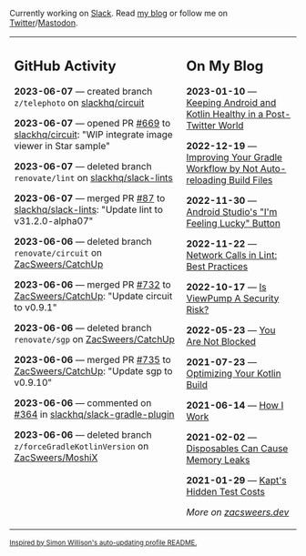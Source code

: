 Currently working on [Slack](https://slack.com/). Read [my blog](https://zacsweers.dev/) or follow me on [Twitter](https://twitter.com/ZacSweers)/[Mastodon](https://hachyderm.io/@ZacSweers).

<table><tr><td valign="top" width="60%">

## GitHub Activity
<!-- githubActivity starts -->
**2023-06-07** — created branch `z/telephoto` on [slackhq/circuit](https://github.com/slackhq/circuit)

**2023-06-07** — opened PR [#669](https://github.com/slackhq/circuit/pull/669) to [slackhq/circuit](https://github.com/slackhq/circuit): "WIP integrate image viewer in Star sample"

**2023-06-07** — deleted branch `renovate/lint` on [slackhq/slack-lints](https://github.com/slackhq/slack-lints)

**2023-06-07** — merged PR [#87](https://github.com/slackhq/slack-lints/pull/87) to [slackhq/slack-lints](https://github.com/slackhq/slack-lints): "Update lint to v31.2.0-alpha07"

**2023-06-06** — deleted branch `renovate/circuit` on [ZacSweers/CatchUp](https://github.com/ZacSweers/CatchUp)

**2023-06-06** — merged PR [#732](https://github.com/ZacSweers/CatchUp/pull/732) to [ZacSweers/CatchUp](https://github.com/ZacSweers/CatchUp): "Update circuit to v0.9.1"

**2023-06-06** — deleted branch `renovate/sgp` on [ZacSweers/CatchUp](https://github.com/ZacSweers/CatchUp)

**2023-06-06** — merged PR [#735](https://github.com/ZacSweers/CatchUp/pull/735) to [ZacSweers/CatchUp](https://github.com/ZacSweers/CatchUp): "Update sgp to v0.9.10"

**2023-06-06** — commented on [#364](https://github.com/slackhq/slack-gradle-plugin/pull/364#issuecomment-1579739561) in [slackhq/slack-gradle-plugin](https://github.com/slackhq/slack-gradle-plugin)

**2023-06-06** — deleted branch `z/forceGradleKotlinVersion` on [ZacSweers/MoshiX](https://github.com/ZacSweers/MoshiX)
<!-- githubActivity ends -->
</td><td valign="top" width="40%">

## On My Blog
<!-- blog starts -->
**2023-01-10** — [Keeping Android and Kotlin Healthy in a Post-Twitter World](https://www.zacsweers.dev/keeping-android-healthy/)

**2022-12-19** — [Improving Your Gradle Workflow by Not Auto-reloading Build Files](https://www.zacsweers.dev/improving-your-workflow-by-not-auto-reloading-build-files/)

**2022-11-30** — [Android Studio's "I'm Feeling Lucky" Button](https://www.zacsweers.dev/android-studios-im-feeling-lucky-button/)

**2022-11-22** — [Network Calls in Lint: Best Practices](https://www.zacsweers.dev/network-calls-in-lint-best-practices/)

**2022-10-17** — [Is ViewPump A Security Risk?](https://www.zacsweers.dev/is-viewpump-a-security-risk/)

**2022-05-23** — [You Are Not Blocked](https://www.zacsweers.dev/you-are-not-blocked/)

**2021-07-23** — [Optimizing Your Kotlin Build](https://www.zacsweers.dev/optimizing-your-kotlin-build/)

**2021-06-14** — [How I Work](https://www.zacsweers.dev/how-i-work/)

**2021-02-02** — [Disposables Can Cause Memory Leaks](https://www.zacsweers.dev/disposables-can-cause-memory-leaks/)

**2021-01-29** — [Kapt's Hidden Test Costs](https://www.zacsweers.dev/kapts-hidden-test-costs/)
<!-- blog ends -->
_More on [zacsweers.dev](https://zacsweers.dev/)_
</td></tr></table>

<sub><a href="https://simonwillison.net/2020/Jul/10/self-updating-profile-readme/">Inspired by Simon Willison's auto-updating profile README.</a></sub>